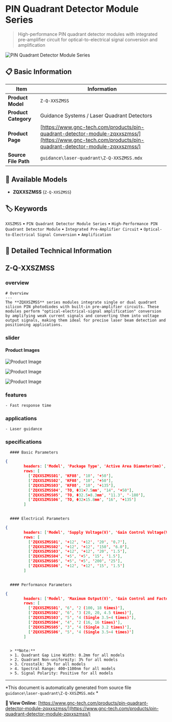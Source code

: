 # PIN Quadrant Detector Module Series

> High-performance PIN quadrant detector modules with integrated pre-amplifier circuit for optical-to-electrical signal conversion and amplification

![PIN Quadrant Detector Module Series](https://www.gnc-tech.com/images/products/guidance/laser-quadrant/Z-Q-XXSZMSS/Z-Q-XXSZMSS.webp)

## 📋 Basic Information

| Item | Information |
|------|------|
| **Product Model** | `Z-Q-XXSZMSS` |
| **Product Category** | Guidance Systems / Laser Quadrant Detectors |
| **Product Page** | [https://www.gnc-tech.com/products/pin-quadrant-detector-module-zqxxszmss/](https://www.gnc-tech.com/products/pin-quadrant-detector-module-zqxxszmss/) |
| **Source File Path** | `guidance\laser-quadrant\Z-Q-XXSZMSS.mdx` |

## 🔧 Available Models

- **ZQXXSZMSS** (`Z-Q-XXSZMSS`)

## 🏷️ Keywords

`XXSZMSS` • `PIN Quadrant Detector Module Series` • `High-Performance PIN Quadrant Detector Module` • `Integrated Pre-Amplifier Circuit` • `Optical-to-Electrical Signal Conversion` • `Amplification`

## 📖 Detailed Technical Information


## Z-Q-XXSZMSS

  
### overview

    # Overview
    ---
    The **ZQXXSZMSS** series modules integrate single or dual quadrant silicon PIN photodiodes with built-in pre-amplifier circuits. These modules perform "optical-electrical-signal amplification" conversion by amplifying weak current signals and converting them into voltage output signals, making them ideal for precise laser beam detection and positioning applications.
  

  
### slider

    
#### Product Images

![Product Image](https://www.gnc-tech.com/images/products/Z-Q-XXSZMSS-Slide-01.webp)

![Product Image](https://www.gnc-tech.com/images/products/Z-Q-XXSZMSS-Slide-02.webp)

![Product Image](https://www.gnc-tech.com/images/products/Z-Q-XXSZMSS-Slide-03.webp)


  

  
### features

    - Fast response time
  

  
### applications

    - Laser guidance
  

  
### specifications

    
      #### Basic Parameters
      
```json
{
        headers: ['Model', 'Package Type', 'Active Area Diameter(mm)', 'Detector Bias(V)'],
        rows: [
          ['ZQXXSZMSS01', 'KF08', '10', '+50'],
          ['ZQXXSZMSS02', 'KF08', '10', '+50'],
          ['ZQXXSZMSS03', 'KF08', '10', '+135'],
          ['ZQXXSZMSS04', 'TO, Φ31×7.5mm', '14', '+50'],
          ['ZQXXSZMSS05', 'TO, Φ32.5×8.3mm', '11.3', '-180'],
          ['ZQXXSZMSS06', 'TO, Φ32×15.8mm', '16', '+135']
        ]
      
```


      #### Electrical Parameters
      
```json
{
        headers: ['Model', 'Supply Voltage(V)', 'Gain Control Voltage(V)', 'Responsivity M=100, λ=1064nm (kV/W)', 'RMS Noise(mV)'],
        rows: [
          ['ZQXXSZMSS01', '+12', '+12', '20', '0.7'],
          ['ZQXXSZMSS02', '+12', '+12', '150', '6.0'],
          ['ZQXXSZMSS03', '+12', '+12', '20', '1.5'],
          ['ZQXXSZMSS04', '+5', '+5', '15', '1.5'],
          ['ZQXXSZMSS05', '+5', '+5', '200', '25'],
          ['ZQXXSZMSS06', '+12', '+12', '15', '1.5']
        ]
      
```


      #### Performance Parameters
      
```json
{
        headers: ['Model', 'Maximum Output(V)', 'Gain Control and Factor'],
        rows: [
          ['ZQXXSZMSS01', '6', '2 (100, 18 times)'],
          ['ZQXXSZMSS02', '6', '3 (20, 20, 4.5 times)'],
          ['ZQXXSZMSS03', '5', '4 (Single 3.5~4 times)'],
          ['ZQXXSZMSS04', '4', '2 (16, 16 times)'],
          ['ZQXXSZMSS05', '3', '4 (Single 3.2 times)'],
          ['ZQXXSZMSS06', '5', '4 (Single 3.5~4 times)']
        ]
      
```


      > **Note:** 
      > 1. Quadrant Gap Line Width: 0.2mm for all models
      > 2. Quadrant Non-uniformity: 3% for all models
      > 3. Crosstalk: 3% for all models
      > 4. Spectral Range: 400~1100nm for all models
      > 5. Signal Polarity: Positive for all models
    
  

---

*This document is automatically generated from source file `guidance\laser-quadrant\Z-Q-XXSZMSS.mdx` *

**🔗 View Online**: [https://www.gnc-tech.com/products/pin-quadrant-detector-module-zqxxszmss/](https://www.gnc-tech.com/products/pin-quadrant-detector-module-zqxxszmss/)
